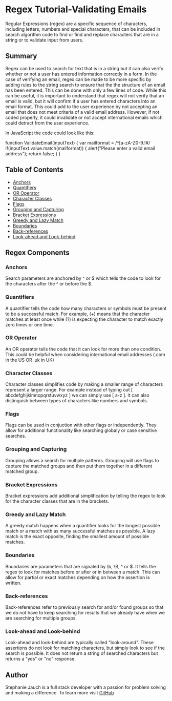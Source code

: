 # Regex Tutorial-Validating Emails

Regular Expressions (regex) are a specific sequence of characters, including letters, numbers and special characters, that can be included in search algorithm code to find or find and replace characters that are in a string or to validate input from users.  

## Summary

Regex can be used to search for text that is in a string but it can also verify whether or not a user has entered information correctly in a form.  In the case of verifying an email, regex can be made to be more specific by adding rules to the string search to ensure that the the structure of an email has been entered.  This can be done with only a few lines of code.  While this can be useful, it is important to understand that regex will not verify that an email is valid, but it will confirm if a user has entered characters into an email format.  This could add to the user experience by not accepting an email that does not meet criteria of a valid email address.  However, if not coded properly, it could invalidate or not accept international emails which could detract from the user experience.

In JavaScript the code could look like this:  

function ValidateEmail(inputText)
{
    var mailformat = /^[a-zA-Z0-9.!#$%&’*+/=?^_`{|}~-]+@[a-zA-Z0-9-]+(?:\.[a-zA-Z0-9-]+)*$/
    if(inputText.value.match(mailformat))
    {
        alert("Please enter a valid email address");
        return false;
        }
}

## Table of Contents

- [Anchors](#anchors)
- [Quantifiers](#quantifiers)
- [OR Operator](#or-operator)
- [Character Classes](#character-classes)
- [Flags](#flags)
- [Grouping and Capturing](#grouping-and-capturing)
- [Bracket Expressions](#bracket-expressions)
- [Greedy and Lazy Match](#greedy-and-lazy-match)
- [Boundaries](#boundaries)
- [Back-references](#back-references)
- [Look-ahead and Look-behind](#look-ahead-and-look-behind)

## Regex Components

### Anchors

Search parameters are anchored by ^ or $ which tells the code to look for the characters after the ^ or before the $. 

### Quantifiers

A quantifier tells the code how many characters or symbols must be present to be a successful match.  For example, (+) means that the character matches at least once while (?) is expecting the character to match exactly zero times or one time.

### OR Operator

An OR operator tells the code that it can look for more than one condition.  This could be helpful when considering international email addresses (.com in the US OR .uk in UK)

### Character Classes

Character classes simplifies code by making a smaller range of characters represent a larger range.  For example instead of typing out [ abcdefghijklmnopqrstuvwxyz ] we can simply use [ a-z ].  It can also distinguish between types of characters like numbers and symbols. 

### Flags

Flags can be used in conjuction with other flags or independently.  They allow for additional functionality like searching globaly or case sensitive searches.

### Grouping and Capturing

Grouping allows a search for multiple patterns.  Grouping will use flags to capture the matched groups and then put them together in a different matched group.

### Bracket Expressions

Bracket expressions add additional simplification by telling the regex to look for the character classes that are in the brackets.

### Greedy and Lazy Match

A greedy match happens when a quantifier looks for the longest possible match or a match with as many successful matches as possible.  A lazy match is the exact opposite, finding the smallest amount of possible matches.

### Boundaries

Boundaries are parameters that are signaled by \b, \B, ^ or $.  It tells the regex to look for matches before or after or in between a match.  This can allow for partial or exact matches depending on how the assertion is written.   

### Back-references

Back-references refer to previously search for and/or found groups so that we do not have to keep searching for results that we already have when we are searching for multiple groups.

### Look-ahead and Look-behind

Look-ahead and look-behind are typically called "look-around".  These assertions do not look for matching characters, but simply look to see if the search is possible.  It does not return a string of searched characters but returns a "yes" or "no" response.  

## Author

Stephanie Jauch is a full stack developer with a passion for problem solving and making a difference. To learn more visit [GitHub](https://github.com/SKJauch)

